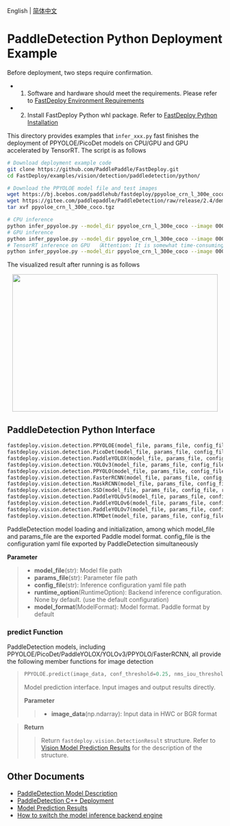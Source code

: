 English | [简体中文](README.md)
# PaddleDetection Python Deployment Example

Before deployment, two steps require confirmation.

- 1. Software and hardware should meet the requirements. Please refer to [FastDeploy Environment Requirements](../../../../../docs/cn/build_and_install/download_prebuilt_libraries.md)  
- 2. Install FastDeploy Python whl package. Refer to [FastDeploy Python Installation](../../../../../docs/cn/build_and_install/download_prebuilt_libraries.md)

This directory provides examples that `infer_xxx.py` fast finishes the deployment of PPYOLOE/PicoDet models on CPU/GPU and GPU accelerated by TensorRT. The script is as follows

```bash
# Download deployment example code 
git clone https://github.com/PaddlePaddle/FastDeploy.git
cd FastDeploy/examples/vision/detection/paddledetection/python/

# Download the PPYOLOE model file and test images 
wget https://bj.bcebos.com/paddlehub/fastdeploy/ppyoloe_crn_l_300e_coco.tgz
wget https://gitee.com/paddlepaddle/PaddleDetection/raw/release/2.4/demo/000000014439.jpg
tar xvf ppyoloe_crn_l_300e_coco.tgz

# CPU inference
python infer_ppyoloe.py --model_dir ppyoloe_crn_l_300e_coco --image 000000014439.jpg --device cpu
# GPU inference
python infer_ppyoloe.py --model_dir ppyoloe_crn_l_300e_coco --image 000000014439.jpg --device gpu
# TensorRT inference on GPU  （Attention: It is somewhat time-consuming for the operation of model serialization when running TensorRT inference for the first time. Please be patient.）
python infer_ppyoloe.py --model_dir ppyoloe_crn_l_300e_coco --image 000000014439.jpg --device gpu --use_trt True
```

The visualized result after running is as follows
<div  align="center">  
<img src="https://user-images.githubusercontent.com/19339784/184326520-7075e907-10ed-4fad-93f8-52d0e35d4964.jpg", width=480px, height=320px />
</div>

## PaddleDetection Python Interface 

```python
fastdeploy.vision.detection.PPYOLOE(model_file, params_file, config_file, runtime_option=None, model_format=ModelFormat.PADDLE)
fastdeploy.vision.detection.PicoDet(model_file, params_file, config_file, runtime_option=None, model_format=ModelFormat.PADDLE)
fastdeploy.vision.detection.PaddleYOLOX(model_file, params_file, config_file, runtime_option=None, model_format=ModelFormat.PADDLE)
fastdeploy.vision.detection.YOLOv3(model_file, params_file, config_file, runtime_option=None, model_format=ModelFormat.PADDLE)
fastdeploy.vision.detection.PPYOLO(model_file, params_file, config_file, runtime_option=None, model_format=ModelFormat.PADDLE)
fastdeploy.vision.detection.FasterRCNN(model_file, params_file, config_file, runtime_option=None, model_format=ModelFormat.PADDLE)
fastdeploy.vision.detection.MaskRCNN(model_file, params_file, config_file, runtime_option=None, model_format=ModelFormat.PADDLE)
fastdeploy.vision.detection.SSD(model_file, params_file, config_file, runtime_option=None, model_format=ModelFormat.PADDLE)
fastdeploy.vision.detection.PaddleYOLOv5(model_file, params_file, config_file, runtime_option=None, model_format=ModelFormat.PADDLE)
fastdeploy.vision.detection.PaddleYOLOv6(model_file, params_file, config_file, runtime_option=None, model_format=ModelFormat.PADDLE)
fastdeploy.vision.detection.PaddleYOLOv7(model_file, params_file, config_file, runtime_option=None, model_format=ModelFormat.PADDLE)
fastdeploy.vision.detection.RTMDet(model_file, params_file, config_file, runtime_option=None, model_format=ModelFormat.PADDLE)
```

PaddleDetection model loading and initialization, among which model_file and params_file are the exported Paddle model format. config_file is the configuration yaml file exported by PaddleDetection simultaneously

**Parameter**

> * **model_file**(str): Model file path 
> * **params_file**(str): Parameter file path
> * **config_file**(str): Inference configuration yaml file path
> * **runtime_option**(RuntimeOption): Backend inference configuration. None by default. (use the default configuration)
> * **model_format**(ModelFormat): Model format. Paddle format by default

### predict Function

PaddleDetection models, including PPYOLOE/PicoDet/PaddleYOLOX/YOLOv3/PPYOLO/FasterRCNN, all provide the following member functions for image detection
> ```python
> PPYOLOE.predict(image_data, conf_threshold=0.25, nms_iou_threshold=0.5)
> ```
>
> Model prediction interface. Input images and output results directly.
>
> **Parameter**
>
> > * **image_data**(np.ndarray): Input data in HWC or BGR format

> **Return**
>
> > Return `fastdeploy.vision.DetectionResult` structure. Refer to [Vision Model Prediction Results](../../../../../docs/api/vision_results/) for the description of the structure.

## Other Documents

- [PaddleDetection Model Description](..)
- [PaddleDetection C++ Deployment](../cpp)
- [Model Prediction Results](../../../../../docs/api/vision_results/)
- [How to switch the model inference backend engine](../../../../../docs/cn/faq/how_to_change_backend.md)
